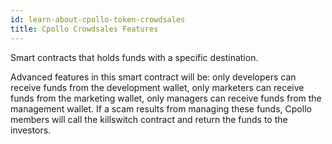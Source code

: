 ```yaml
---
id: learn-about-cpollo-token-crowdsales
title: Cpollo Crowdsales Features
---
```


Smart contracts that holds funds with a specific destination. 

Advanced features in this smart contract will be: only developers can receive funds from the development wallet, only marketers can receive funds from the marketing wallet, only managers can receive funds from the management wallet. If a scam results from managing these funds, Cpollo members will call the killswitch contract and return the funds to the investors.
